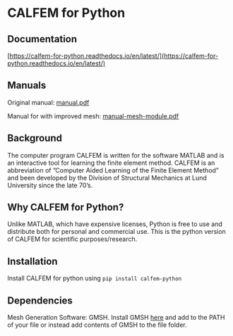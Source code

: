 # CALFEM for Python

## Documentation
[https://calfem-for-python.readthedocs.io/en/latest/](https://calfem-for-python.readthedocs.io/en/latest/)

## Manuals

Original manual: [manual.pdf](https://github.com/CALFEM/calfem-python/raw/master/manual.pdf)

Manual for with improved mesh: [manual-mesh-module.pdf](https://github.com/CALFEM/calfem-python/raw/master/manual-mesh-module.pdf)

## Background

The computer program CALFEM is written for the software MATLAB and is an
interactive tool for learning the finite element method. CALFEM is an abbreviation
of ”Computer Aided Learning of the Finite Element Method” and been developed
by the Division of Structural Mechanics at Lund University since the late 70’s.

## Why CALFEM for Python?
Unlike MATLAB, which have expensive licenses, Python is free to use and distribute
both for personal and commercial use. This is the python version of CALFEM for scientific purposes/research.

## Installation
Install CALFEM for python using 
`pip install calfem-python`

## Dependencies
Mesh Generation Software: GMSH.
Install GMSH [here](http://gmsh.info/) and add to the PATH of your file or instead add contents of GMSH to the file folder.

